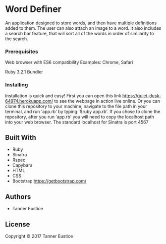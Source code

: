 # Word Definer

An application designed to store words, and then have multiple definitions added to them. The user can also attach an image to a word. It also includes a search bar feature, that will sort all of the words in order of similarity to the search.  

### Prerequisites

Web browser with ES6 compatibility
Examples: Chrome, Safari

Ruby 3.2.1
Bundler

### Installing

Installation is quick and easy! First you can open this link https://quiet-dusk-64974.herokuapp.com/ to see the webpage in action live online. Or you can clone this repository to your machine, navigate to the file path in your terminal, and run 'app.rb' by typing '$ruby app.rb'. If you chose to clone the repository, after you run 'app.rb' you will need to copy the localhost path into your web browser. The standard localhost for Sinatra is port 4567

## Built With

* Ruby
* Sinatra
* Rspec
* Capybara
* HTML
* CSS
* Bootstrap https://getbootstrap.com/

## Authors

* Tanner Eustice

## License

Copyright © 2017 Tanner Eustice
